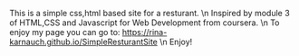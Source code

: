 This is a simple css,html based site for a resturant. \n
Inspired by module 3 of HTML,CSS and Javascript for Web Development from coursera. \n
To enjoy my page you can go to: https://rina-karnauch.github.io/SimpleResturantSite \n
Enjoy!

